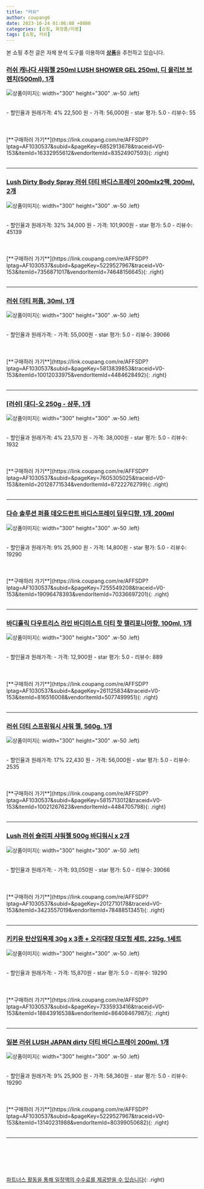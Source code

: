 ```yaml
---
title: "러쉬"
author: coupang6
date: 2023-10-24 01:06:08 +0800
categories: [쇼핑, 화장품/미용]
tags: [쇼핑, 러쉬]
---
```


본 쇼핑 추천 글은 자체 분석 도구를 이용하여 [**상품**](https://link.coupang.com/a/bao1ui)을 추천하고 있습니다.

### [러쉬 캐나다 샤워젤 250ml LUSH SHOWER GEL 250ml, 디 올리브 브렌치(500ml), 1개](https://link.coupang.com/re/AFFSDP?lptag=AF1030537&subid=&pageKey=6852913678&traceid=V0-153&itemId=16332955612&vendorItemId=83524907593)

![상품이미지](https://thumbnail8.coupangcdn.com/thumbnails/remote/230x230ex/image/vendor_inventory/d14a/3be4271e97ff35db43716322530713f7dfa976dfb0ea6673e44592d5d1ff.png){: width="300" height="300" .w-50 .left}


<br>
- 할인율과 원래가격: 4%  22,500   원
- 가격: 56,000원
- star 평가: 5.0
- 리뷰수: 55
<br>
<br>
<br>
<br>
[**구매하러 가기**](https://link.coupang.com/re/AFFSDP?lptag=AF1030537&subid=&pageKey=6852913678&traceid=V0-153&itemId=16332955612&vendorItemId=83524907593){: .right}
<br>
<br>

---

### [Lush Dirty Body Spray 러쉬 더티 바디스프레이 200mlx2팩, 200ml, 2개](https://link.coupang.com/re/AFFSDP?lptag=AF1030537&subid=&pageKey=5229527967&traceid=V0-153&itemId=7356871017&vendorItemId=74648156645)

![상품이미지](https://thumbnail7.coupangcdn.com/thumbnails/remote/230x230ex/image/vendor_inventory/5299/34e87be10ae3bb7d7e167e871c2b0eaf58b38b4c2951b66803d48e16a340.jpg){: width="300" height="300" .w-50 .left}


<br>
- 할인율과 원래가격: 32%  34,000   원
- 가격: 101,900원
- star 평가: 5.0
- 리뷰수: 45139
<br>
<br>
<br>
<br>
[**구매하러 가기**](https://link.coupang.com/re/AFFSDP?lptag=AF1030537&subid=&pageKey=5229527967&traceid=V0-153&itemId=7356871017&vendorItemId=74648156645){: .right}
<br>
<br>

---

### [러쉬 더티 퍼퓸, 30ml, 1개](https://link.coupang.com/re/AFFSDP?lptag=AF1030537&subid=&pageKey=5813839853&traceid=V0-153&itemId=10012033975&vendorItemId=4484628492)

![상품이미지](https://thumbnail10.coupangcdn.com/thumbnails/remote/230x230ex/image/vendor_inventory/ef71/15460c8c72ed6b2309ed7261c87bc91bf2540c9a12da55c2cf0466d3fe24.jpg){: width="300" height="300" .w-50 .left}


<br>
- 할인율과 원래가격: 
- 가격: 55,000원
- star 평가: 5.0
- 리뷰수: 39066
<br>
<br>
<br>
<br>
[**구매하러 가기**](https://link.coupang.com/re/AFFSDP?lptag=AF1030537&subid=&pageKey=5813839853&traceid=V0-153&itemId=10012033975&vendorItemId=4484628492){: .right}
<br>
<br>

---

### [[러쉬] 대디-오 250g - 샴푸, 1개](https://link.coupang.com/re/AFFSDP?lptag=AF1030537&subid=&pageKey=7605305025&traceid=V0-153&itemId=20128771534&vendorItemId=87222762799)

![상품이미지](https://thumbnail7.coupangcdn.com/thumbnails/remote/230x230ex/image/vendor_inventory/4d39/2f1364837d6726d1861f5c2034574d60bd815bd05c637e4f1f27d7e99115.jpg){: width="300" height="300" .w-50 .left}


<br>
- 할인율과 원래가격: 4%  23,570   원
- 가격: 38,000원
- star 평가: 5.0
- 리뷰수: 1932
<br>
<br>
<br>
<br>
[**구매하러 가기**](https://link.coupang.com/re/AFFSDP?lptag=AF1030537&subid=&pageKey=7605305025&traceid=V0-153&itemId=20128771534&vendorItemId=87222762799){: .right}
<br>
<br>

---

### [다슈 솔루션 퍼퓸 데오드란트 바디스프레이 딥우디향, 1개, 200ml](https://link.coupang.com/re/AFFSDP?lptag=AF1030537&subid=&pageKey=7255549208&traceid=V0-153&itemId=19096478393&vendorItemId=70336697201)

![상품이미지](https://thumbnail10.coupangcdn.com/thumbnails/remote/230x230ex/image/retail/images/2293446848623814-072ba71d-52cd-4a9a-94ef-3fa4aa5ca7d2.jpg){: width="300" height="300" .w-50 .left}


<br>
- 할인율과 원래가격: 9%  25,900   원
- 가격: 14,800원
- star 평가: 5.0
- 리뷰수: 19290
<br>
<br>
<br>
<br>
[**구매하러 가기**](https://link.coupang.com/re/AFFSDP?lptag=AF1030537&subid=&pageKey=7255549208&traceid=V0-153&itemId=19096478393&vendorItemId=70336697201){: .right}
<br>
<br>

---

### [바디홀릭 다우트리스 라인 바디미스트 더티 핫 캘리포니아향, 100ml, 1개](https://link.coupang.com/re/AFFSDP?lptag=AF1030537&subid=&pageKey=261125834&traceid=V0-153&itemId=816516008&vendorItemId=5077499951)

![상품이미지](https://thumbnail6.coupangcdn.com/thumbnails/remote/230x230ex/image/retail/images/36147425724081-804e7b6c-effc-4c15-aab4-ac5eaed325cb.jpg){: width="300" height="300" .w-50 .left}


<br>
- 할인율과 원래가격: 
- 가격: 12,900원
- star 평가: 5.0
- 리뷰수: 889
<br>
<br>
<br>
<br>
[**구매하러 가기**](https://link.coupang.com/re/AFFSDP?lptag=AF1030537&subid=&pageKey=261125834&traceid=V0-153&itemId=816516008&vendorItemId=5077499951){: .right}
<br>
<br>

---

### [러쉬 더티 스프링워시 샤워 젤, 560g, 1개](https://link.coupang.com/re/AFFSDP?lptag=AF1030537&subid=&pageKey=5815713012&traceid=V0-153&itemId=10021267623&vendorItemId=4484705798)

![상품이미지](https://thumbnail10.coupangcdn.com/thumbnails/remote/230x230ex/image/vendor_inventory/e4c0/774ad3a859433e0e009e668e2525f7a1debb535182bfc3fd5060adbf2dac.jpg){: width="300" height="300" .w-50 .left}


<br>
- 할인율과 원래가격: 17%  22,430   원
- 가격: 56,000원
- star 평가: 5.0
- 리뷰수: 2535
<br>
<br>
<br>
<br>
[**구매하러 가기**](https://link.coupang.com/re/AFFSDP?lptag=AF1030537&subid=&pageKey=5815713012&traceid=V0-153&itemId=10021267623&vendorItemId=4484705798){: .right}
<br>
<br>

---

### [Lush 러쉬 슬리피 샤워젤 500g 바디워시 x 2개](https://link.coupang.com/re/AFFSDP?lptag=AF1030537&subid=&pageKey=2012710178&traceid=V0-153&itemId=3423557019&vendorItemId=78488513451)

![상품이미지](https://thumbnail7.coupangcdn.com/thumbnails/remote/230x230ex/image/vendor_inventory/dd71/fb81ffeff663a08cf25837dfcc2fcfed54bede4ce824fdf353dcabaada0f.jpg){: width="300" height="300" .w-50 .left}


<br>
- 할인율과 원래가격: 
- 가격: 93,050원
- star 평가: 5.0
- 리뷰수: 39066
<br>
<br>
<br>
<br>
[**구매하러 가기**](https://link.coupang.com/re/AFFSDP?lptag=AF1030537&subid=&pageKey=2012710178&traceid=V0-153&itemId=3423557019&vendorItemId=78488513451){: .right}
<br>
<br>

---

### [키키유 탄산입욕제 30g x 3종 + 오리대장 대모험 세트, 225g, 1세트](https://link.coupang.com/re/AFFSDP?lptag=AF1030537&subid=&pageKey=7335933416&traceid=V0-153&itemId=18843916538&vendorItemId=86408467987)

![상품이미지](https://thumbnail7.coupangcdn.com/thumbnails/remote/230x230ex/image/retail/images/2023/06/28/12/6/4e6315c5-33e6-475a-a602-482d7e181757.jpg){: width="300" height="300" .w-50 .left}


<br>
- 할인율과 원래가격: 
- 가격: 15,870원
- star 평가: 5.0
- 리뷰수: 19290
<br>
<br>
<br>
<br>
[**구매하러 가기**](https://link.coupang.com/re/AFFSDP?lptag=AF1030537&subid=&pageKey=7335933416&traceid=V0-153&itemId=18843916538&vendorItemId=86408467987){: .right}
<br>
<br>

---

### [일본 러쉬 LUSH JAPAN dirty 더티 바디스프레이 200ml, 1개](https://link.coupang.com/re/AFFSDP?lptag=AF1030537&subid=&pageKey=5229527967&traceid=V0-153&itemId=13140231988&vendorItemId=80399050682)

![상품이미지](https://thumbnail6.coupangcdn.com/thumbnails/remote/230x230ex/image/vendor_inventory/f334/ce1f10227f5d51b6f0e256f69c8fab51bf4c41a5419e7429f27edf2b49f9.png){: width="300" height="300" .w-50 .left}


<br>
- 할인율과 원래가격: 9%  25,900   원
- 가격: 58,360원
- star 평가: 5.0
- 리뷰수: 19290
<br>
<br>
<br>
<br>
[**구매하러 가기**](https://link.coupang.com/re/AFFSDP?lptag=AF1030537&subid=&pageKey=5229527967&traceid=V0-153&itemId=13140231988&vendorItemId=80399050682){: .right}
<br>
<br>

---
<br><br><br><br><br> [파트너스 활동을 통해 일정액의 수수료를 제공받을 수 있습니다](https://link.coupang.com/a/bao1ui){: .right}